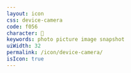 ```yaml
---
layout: icon
css: device-camera
code: f056
character: 
keywords: photo picture image snapshot
uiWidth: 32
permalink: /icon/device-camera/
isIcon: true
---
```

